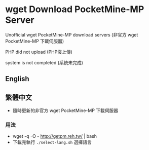 # wget Download PocketMine-MP Server
Unofficial wget PocketMine-MP download servers (非官方 wget PocketMine-MP 下載伺服器)

PHP did not upload (PHP沒上傳)

system is not completed (系統未完成)

## English

## 繁體中文

* 隨時更新的非官方 wget PocketMine-MP 下載伺服器

### 用法
* wget -q -O - http://getpm.reh.tw/ | bash
* 下載完執行 `./select-lang.sh` 選擇語言
